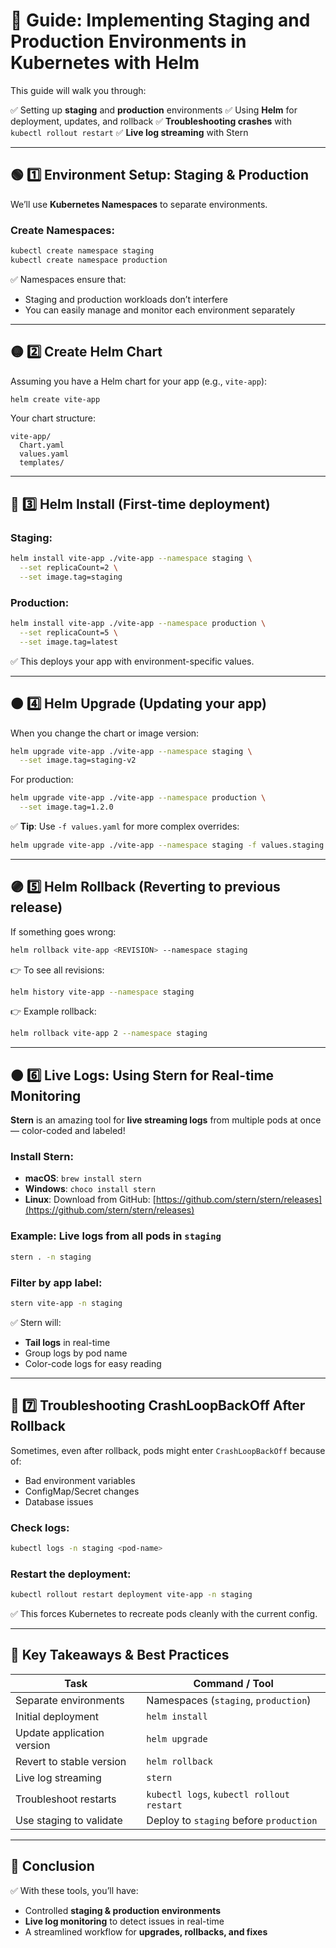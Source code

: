 # 🚀 **Guide: Implementing Staging and Production Environments in Kubernetes with Helm**

This guide will walk you through:

✅ Setting up **staging** and **production** environments
✅ Using **Helm** for deployment, updates, and rollback
✅ **Troubleshooting crashes** with `kubectl rollout restart`
✅ **Live log streaming** with Stern

---

## 🟢 **1️⃣ Environment Setup: Staging & Production**

We’ll use **Kubernetes Namespaces** to separate environments.

### Create Namespaces:

```bash
kubectl create namespace staging
kubectl create namespace production
```

✅ Namespaces ensure that:

- Staging and production workloads don’t interfere
- You can easily manage and monitor each environment separately

---

## 🟡 **2️⃣ Create Helm Chart**

Assuming you have a Helm chart for your app (e.g., `vite-app`):

```bash
helm create vite-app
```

Your chart structure:

```
vite-app/
  Chart.yaml
  values.yaml
  templates/
```

---

## 🔵 **3️⃣ Helm Install (First-time deployment)**

### Staging:

```bash
helm install vite-app ./vite-app --namespace staging \
  --set replicaCount=2 \
  --set image.tag=staging
```

### Production:

```bash
helm install vite-app ./vite-app --namespace production \
  --set replicaCount=5 \
  --set image.tag=latest
```

✅ This deploys your app with environment-specific values.

---

## 🟠 **4️⃣ Helm Upgrade (Updating your app)**

When you change the chart or image version:

```bash
helm upgrade vite-app ./vite-app --namespace staging \
  --set image.tag=staging-v2
```

For production:

```bash
helm upgrade vite-app ./vite-app --namespace production \
  --set image.tag=1.2.0
```

✅ **Tip**: Use `-f values.yaml` for more complex overrides:

```bash
helm upgrade vite-app ./vite-app --namespace staging -f values.staging.yaml
```

---

## 🟣 **5️⃣ Helm Rollback (Reverting to previous release)**

If something goes wrong:

```bash
helm rollback vite-app <REVISION> --namespace staging
```

👉 To see all revisions:

```bash
helm history vite-app --namespace staging
```

👉 Example rollback:

```bash
helm rollback vite-app 2 --namespace staging
```

---

## 🟤 **6️⃣ Live Logs: Using Stern for Real-time Monitoring**

**Stern** is an amazing tool for **live streaming logs** from multiple pods at once — color-coded and labeled!

### Install Stern:

- **macOS**: `brew install stern`
- **Windows**: `choco install stern`
- **Linux**: Download from GitHub: [https://github.com/stern/stern/releases](https://github.com/stern/stern/releases)

### Example: Live logs from all pods in `staging`

```bash
stern . -n staging
```

### Filter by app label:

```bash
stern vite-app -n staging
```

✅ Stern will:

- **Tail logs** in real-time
- Group logs by pod name
- Color-code logs for easy reading

---

## 🔴 **7️⃣ Troubleshooting CrashLoopBackOff After Rollback**

Sometimes, even after rollback, pods might enter `CrashLoopBackOff` because of:

- Bad environment variables
- ConfigMap/Secret changes
- Database issues

### Check logs:

```bash
kubectl logs -n staging <pod-name>
```

### Restart the deployment:

```bash
kubectl rollout restart deployment vite-app -n staging
```

✅ This forces Kubernetes to recreate pods cleanly with the current config.

---

## 🧠 **Key Takeaways & Best Practices**

| Task                       | Command / Tool                            |
| -------------------------- | ----------------------------------------- |
| Separate environments      | Namespaces (`staging`, `production`)      |
| Initial deployment         | `helm install`                            |
| Update application version | `helm upgrade`                            |
| Revert to stable version   | `helm rollback`                           |
| Live log streaming         | `stern`                                   |
| Troubleshoot restarts      | `kubectl logs`, `kubectl rollout restart` |
| Use staging to validate    | Deploy to `staging` before `production`   |

---

## 🚀 **Conclusion**

✅ With these tools, you’ll have:

- Controlled **staging & production environments**
- **Live log monitoring** to detect issues in real-time
- A streamlined workflow for **upgrades, rollbacks, and fixes**
